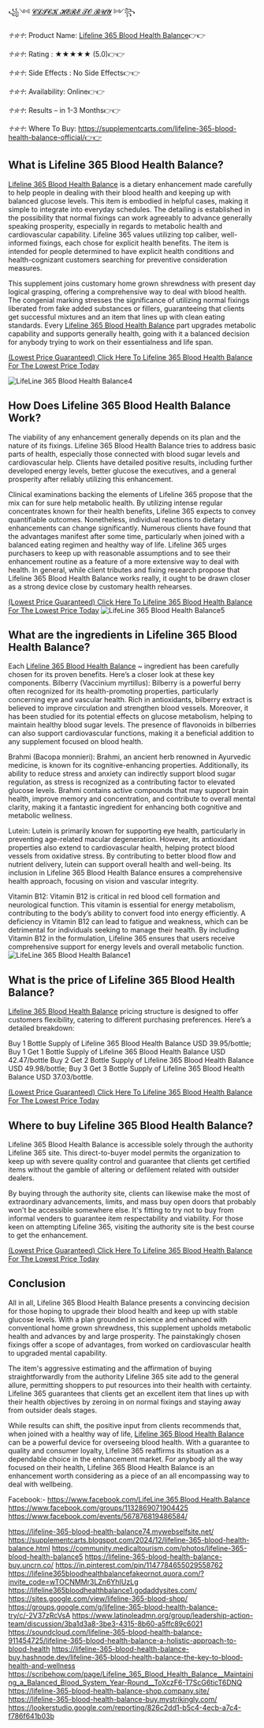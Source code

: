 ꧁༺ [𝓒𝓛𝓘𝓒𝓚 𝓗𝓔𝓡𝓔 𝓣𝓞 𝓑𝓤𝓨](https://supplementcarts.com/lifeline-365-blood-health-balance-official/) ༻꧂


*♱✮♱*: Product Name: [Lifeline 365 Blood Health Balance](https://www.facebook.com/LifeLine.365.Blood.Health.Balance)👉👉

*♱✮♱*: Rating : ★★★★★ (5.0)👉👉

*♱✮♱*: Side Effects : No Side Effects👉👉

*♱✮♱*: Availability: Online👉👉

*♱✮♱*: Results – in 1-3 Months👉👉

*♱✮♱*: Where To Buy: https://supplementcarts.com/lifeline-365-blood-health-balance-official/👉👉

## What is Lifeline 365 Blood Health Balance?

[Lifeline 365 Blood Health Balance](https://www.facebook.com/LifeLine.365.Blood.Health.Balance) is a dietary enhancement made carefully to help people in dealing with their blood health and keeping up with balanced glucose levels. This item is embodied in helpful cases, making it simple to integrate into everyday schedules. The detailing is established in the possibility that normal fixings can work agreeably to advance generally speaking prosperity, especially in regards to metabolic health and cardiovascular capability. Lifeline 365 values utilizing top caliber, well-informed fixings, each chose for explicit health benefits. The item is intended for people determined to have explicit health conditions and health-cognizant customers searching for preventive consideration measures.

This supplement joins customary home grown shrewdness with present day logical grasping, offering a comprehensive way to deal with blood health. The congenial marking stresses the significance of utilizing normal fixings liberated from fake added substances or fillers, guaranteeing that clients get successful mixtures and an item that lines up with clean eating standards. Every [Lifeline 365 Blood Health Balance](https://healthquerys.com/lifeline-365-blood-health-balance/) part upgrades metabolic capability and supports generally health, going with it a balanced decision for anybody trying to work on their essentialness and life span.

[(Lowest Price Guaranteed) Click Here To Lifeline 365 Blood Health Balance For The Lowest Price Today](https://supplementcarts.com/lifeline-365-blood-health-balance-official/)


![LifeLine 365 Blood Health Balance4](https://github.com/user-attachments/assets/1e18d021-fee1-4781-ab67-0b106030692b)

## How Does Lifeline 365 Blood Health Balance Work?

The viability of any enhancement generally depends on its plan and the nature of its fixings. Lifeline 365 Blood Health Balance tries to address basic parts of health, especially those connected with blood sugar levels and cardiovascular help. Clients have detailed positive results, including further developed energy levels, better glucose the executives, and a general prosperity after reliably utilizing this enhancement.

Clinical examinations backing the elements of Lifeline 365 propose that the mix can for sure help metabolic health. By utilizing intense regular concentrates known for their health benefits, Lifeline 365 expects to convey quantifiable outcomes. Nonetheless, individual reactions to dietary enhancements can change significantly. Numerous clients have found that the advantages manifest after some time, particularly when joined with a balanced eating regimen and healthy way of life. Lifeline 365 urges purchasers to keep up with reasonable assumptions and to see their enhancement routine as a feature of a more extensive way to deal with health. In general, while client tributes and fixing research propose that Lifeline 365 Blood Health Balance works really, it ought to be drawn closer as a strong device close by customary health rehearses.

[(Lowest Price Guaranteed) Click Here To Lifeline 365 Blood Health Balance For The Lowest Price Today](https://supplementcarts.com/lifeline-365-blood-health-balance-official/)
![LifeLine 365 Blood Health Balance5](https://github.com/user-attachments/assets/f878314e-4f86-4c1b-90ec-278c9c291ff5)


## What are the ingredients in Lifeline 365 Blood Health Balance?

Each [Lifeline 365 Blood Health Balance](https://www.facebook.com/LifeLine.365.Blood.Health.Balance) ~ ingredient has been carefully chosen for its proven benefits. Here’s a closer look at these key components.
Bilberry (Vaccinium myrtillus): Bilberry is a powerful berry often recognized for its health-promoting properties, particularly concerning eye and vascular health. Rich in antioxidants, bilberry extract is believed to improve circulation and strengthen blood vessels. Moreover, it has been studied for its potential effects on glucose metabolism, helping to maintain healthy blood sugar levels. The presence of flavonoids in bilberries can also support cardiovascular functions, making it a beneficial addition to any supplement focused on blood health.

Brahmi (Bacopa monnieri): Brahmi, an ancient herb renowned in Ayurvedic medicine, is known for its cognitive-enhancing properties. Additionally, its ability to reduce stress and anxiety can indirectly support blood sugar regulation, as stress is recognized as a contributing factor to elevated glucose levels. Brahmi contains active compounds that may support brain health, improve memory and concentration, and contribute to overall mental clarity, making it a fantastic ingredient for enhancing both cognitive and metabolic wellness.

Lutein: Lutein is primarily known for supporting eye health, particularly in preventing age-related macular degeneration. However, its antioxidant properties also extend to cardiovascular health, helping protect blood vessels from oxidative stress. By contributing to better blood flow and nutrient delivery, lutein can support overall health and well-being. Its inclusion in Lifeline 365 Blood Health Balance ensures a comprehensive health approach, focusing on vision and vascular integrity.

Vitamin B12: Vitamin B12 is critical in red blood cell formation and neurological function. This vitamin is essential for energy metabolism, contributing to the body’s ability to convert food into energy efficiently. A deficiency in Vitamin B12 can lead to fatigue and weakness, which can be detrimental for individuals seeking to manage their health. By including Vitamin B12 in the formulation, Lifeline 365 ensures that users receive comprehensive support for energy levels and overall metabolic function.
![LifeLine 365 Blood Health Balance1](https://github.com/user-attachments/assets/916ee8d3-5dcf-47a3-a7d7-aba59fd3e786)


## What is the price of Lifeline 365 Blood Health Balance?

[Lifeline 365 Blood Health Balance](https://www.facebook.com/LifeLine.365.Blood.Health.Balance) pricing structure is designed to offer customers flexibility, catering to different purchasing preferences. Here’s a detailed breakdown:

Buy 1 Bottle Supply of Lifeline 365 Blood Health Balance USD 39.95/bottle;
Buy 1 Get 1 Bottle Supply of Lifeline 365 Blood Health Balance USD 42.47/bottle
Buy 2 Get 2 Bottle Supply of Lifeline 365 Blood Health Balance USD 49.98/bottle;
Buy 3 Get 3 Bottle Supply of Lifeline 365 Blood Health Balance USD 37.03/bottle.

[(Lowest Price Guaranteed) Click Here To Lifeline 365 Blood Health Balance For The Lowest Price Today](https://supplementcarts.com/lifeline-365-blood-health-balance-official/)


## Where to buy Lifeline 365 Blood Health Balance?

Lifeline 365 Blood Health Balance is accessible solely through the authority Lifeline 365 site. This direct-to-buyer model permits the organization to keep up with severe quality control and guarantee that clients get certified items without the gamble of altering or defilement related with outsider dealers.

By buying through the authority site, clients can likewise make the most of extraordinary advancements, limits, and mass buy open doors that probably won't be accessible somewhere else. It's fitting to try not to buy from informal venders to guarantee item respectability and viability. For those keen on attempting Lifeline 365, visiting the authority site is the best course to get the enhancement.

[(Lowest Price Guaranteed) Click Here To Lifeline 365 Blood Health Balance For The Lowest Price Today](https://supplementcarts.com/lifeline-365-blood-health-balance-official/)


## Conclusion

All in all, Lifeline 365 Blood Health Balance presents a convincing decision for those hoping to upgrade their blood health and keep up with stable glucose levels. With a plan grounded in science and enhanced with conventional home grown shrewdness, this supplement upholds metabolic health and advances by and large prosperity. The painstakingly chosen fixings offer a scope of advantages, from worked on cardiovascular health to upgraded mental capability.

The item's aggressive estimating and the affirmation of buying straightforwardly from the authority Lifeline 365 site add to the general allure, permitting shoppers to put resources into their health with certainty. Lifeline 365 guarantees that clients get an excellent item that lines up with their health objectives by zeroing in on normal fixings and staying away from outsider deals stages.

While results can shift, the positive input from clients recommends that, when joined with a healthy way of life, [Lifeline 365 Blood Health Balance](https://www.facebook.com/LifeLine.365.Blood.Health.Balance) can be a powerful device for overseeing blood health. With a guarantee to quality and consumer loyalty, Lifeline 365 reaffirms its situation as a dependable choice in the enhancement market. For anybody all the way focused on their health, Lifeline 365 Blood Health Balance is an enhancement worth considering as a piece of an all encompassing way to deal with wellbeing.

Facebook:- https://www.facebook.com/LifeLine.365.Blood.Health.Balance
https://www.facebook.com/groups/1132869071904425
https://www.facebook.com/events/567876819486584/

https://lifeline-365-blood-health-balance74.mywebselfsite.net/
https://supplementcarts.blogspot.com/2024/12/lifeline-365-blood-health-balance.html
https://community.medicaltourism.com/photos/lifeline-365-blood-health-balance5
https://lifeline-365-blood-health-balance-buy.uncrn.co/
https://in.pinterest.com/pin/1147784655029558762
https://lifeline365bloodhealthbalancefakeornot.quora.com/?invite_code=wTOCNMMr3LZn6YhIUzLg
https://lifeline365bloodhealthbalance1.godaddysites.com/
https://sites.google.com/view/lifeline-365-blood-shop/
https://groups.google.com/g/lifeline-365-blood-health-balance-try/c/-2V37zRcVsA
https://www.latinoleadmn.org/group/leadership-action-team/discussion/3ba1d3a8-3be3-4315-8b60-a5ffc89c6021
https://soundcloud.com/lifeline-365-blood-health-balance-911454725/lifeline-365-blood-health-balance-a-holistic-approach-to-blood-health
https://lifeline-365-blood-health-balance-buy.hashnode.dev/lifeline-365-blood-health-balance-the-key-to-blood-health-and-wellness
https://scribehow.com/page/Lifeline_365_Blood_Health_Balance__Maintaining_a_Balanced_Blood_System_Year-Round__ToXczF6-T7ScG6ticT6DNQ
https://lifeline-365-blood-health-balance-shop.company.site/
https://lifeline-365-blood-health-balance-buy.mystrikingly.com/
https://lookerstudio.google.com/reporting/826c2dd1-b5c4-4ecb-a7c4-f786f641b03b
